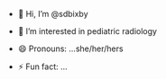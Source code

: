 - 👋 Hi, I’m @sdbixby
- 👀 I’m interested in pediatric radiology
  
- 😄 Pronouns: ...she/her/hers
- ⚡ Fun fact: ...

<!---
sdbixby/sdbixby is a ✨ special ✨ repository because its `README.md` (this file) appears on your GitHub profile.
You can click the Preview link to take a look at your changes.
--->
